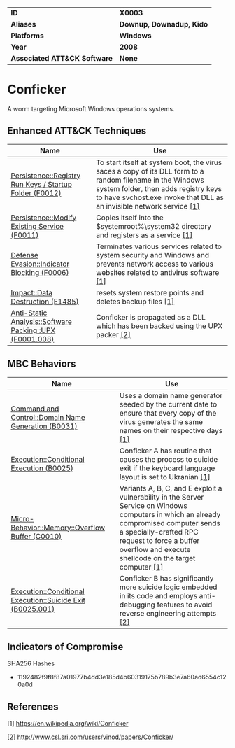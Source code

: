 
<table>
<tr>
<td><b>ID</b></td>
<td><b>X0003</b></td>
</tr>
<tr>
<td><b>Aliases</b></td>
<td><b>Downup, Downadup, Kido</b></td>
</tr>
<tr>
<td><b>Platforms</b></td>
<td><b>Windows</b></td>
</tr>
<tr>
<td><b>Year</b></td>
<td><b>2008</b></td>
</tr>
<tr>
<td><b>Associated ATT&CK Software</b></td>
<td><b>None</b></td>
</tr>
</table>


# Conficker

A worm targeting Microsoft Windows operations systems. 

## Enhanced ATT&CK Techniques

|Name|Use|
|---|---|
|[Persistence::Registry Run Keys / Startup Folder (F0012)](../persistence/registry-run-keys-startup-folder.md)|To start itself at system boot, the virus saces a copy of its DLL form to a random filename in the Windows system folder, then adds registry keys to have svchost.exe invoke that DLL as an invisible network service  [[1]](#1)|
|[Persistence::Modify Existing Service (F0011)](../persistence/modify-existing-service.md)|Copies itself into the $systemroot%\system32 directory and registers as a service  [[1]](#1)|
|[Defense Evasion::Indicator Blocking (F0006)](../defense-evasion/indicator-blocking.md)|Terminates various services related to system security and Windows and prevents network access to various websites related to antivirus software  [[1]](#1)|
|[Impact::Data Destruction (E1485)](../impact/data-destruction.md)|resets system restore points and deletes backup files [[1]](#1)|
|[Anti-Static Analysis::Software Packing::UPX (F0001.008)](../anti-static-analysis/software-packing.md)|Conficker is propagated as a DLL which has been backed using the UPX packer [[2]](#2) |

## MBC Behaviors

|Name|Use|
|---|---|
|[Command and Control::Domain Name Generation (B0031)](../command-and-control/domain-name-generation.md)|Uses a domain name generator seeded by the current date to ensure that every copy of the virus generates the same names on their respective days [[1]](#1)|
|[Execution::Conditional Execution (B0025)](../execution/conditional-execution.md)|Conficker A has routine that causes the process to suicide exit if the keyboard language layout is set to Ukranian  [[1]](#1)|
|[Micro-Behavior::Memory::Overflow Buffer (C0010)](../micro-behaviors/memory/overflow-buffer.md)|Variants A, B, C, and E exploit a vulnerability in the Server Service on Windows computers in which an already compromised computer sends a specially-crafted RPC request to force a buffer overflow and execute shellcode on the target computer  [[1]](#1)|
|[Execution::Conditional Execution::Suicide Exit (B0025.001)](../execution/conditional-execution.md)|Conficker B has significantly more suicide logic embedded in its code and employs anti-debugging features to avoid reverse engineering attempts [[2]](#2)|

## Indicators of Compromise

SHA256 Hashes
- 1192482f9f8f87a01977b4dd3e185d4b60319175b789b3e7a60ad6554c120a0d

## References

<a name="1">[1]</a> https://en.wikipedia.org/wiki/Conficker

<a name="2">[2]</a> http://www.csl.sri.com/users/vinod/papers/Conficker/
